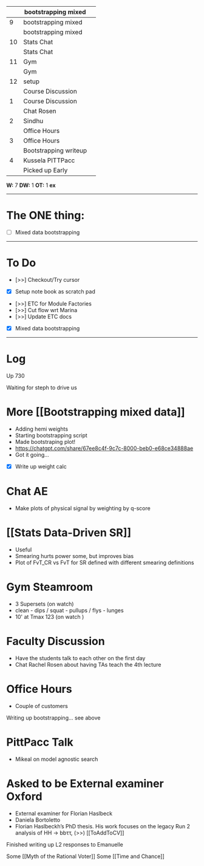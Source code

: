 
|     | bootstrapping mixed   |     |
| --- | --------------------- | --- |
| 9   | bootstrapping mixed   |     |
|     | bootstrapping mixed   |     |
| 10  | Stats Chat            |     |
|     | Stats Chat            |     |
| 11  | Gym                   |     |
|     | Gym                   |     |
| 12  | setup                 |     |
|     | Course Discussion     |     |
| 1   | Course Discussion     |     |
|     | Chat Rosen            |     |
| 2   | Sindhu                |     |
|     | Office Hours          |     |
| 3   | Office Hours          |     |
|     | Bootstrapping writeup |     |
| 4   | Kussela PITTPacc      |     |
|     | Picked up Early       |     |

**W:** 7 
**DW:** 1
**OT:** 1
**ex** 

---
# The ONE thing: 
- [ ] Mixed data bootstrapping

---
# To Do

- [>>] Checkout/Try cursor 
- [x] Setup note book as scratch pad
- [>>] ETC for Module Factories
- [>>] Cut flow wrt Marina
- [>>] Update ETC docs
- [x] Mixed data bootstrapping

---

# Log

Up 730

Waiting for steph to drive us

# More [[Bootstrapping mixed data]]
- Adding hemi weights
- Starting bootstrapping script
- Made bootstraping plot! 
- https://chatgpt.com/share/67ee8c4f-9c7c-8000-beb0-e68ce34888ae
- Got it going...
- [x] Write up weight calc

# Chat AE
- Make plots of physical signal by weighting by q-score

# [[Stats Data-Driven SR]]
- Useful
- Smearing hurts power some, but improves bias
- Plot of FvT_CR vs FvT for SR defined with different smearing definitions

# Gym Steamroom
- 3 Supersets (on watch)
- clean - dips / squat - pullups / flys - lunges 
- 10' at Tmax 123  (on watch )

# Faculty Discussion
- Have the students talk to each other on the first day
- Chat Rachel Rosen about having TAs teach the 4th lecture

# Office Hours
- Couple of customers


Writing up bootstrapping... see above


# PittPacc Talk 
- Mikeal on model agnostic search

# Asked to be External examiner Oxford
- External examiner for Florian Haslbeck
- Daniela Bortoletto
- Florian Haslbeckh’s PhD thesis. His work focuses on the legacy Run 2 analysis of HH → bbττ,
(>>) [[ToAddToCV]]

Finished writing up L2 responses to Emanuelle

Some [[Myth of the Rational Voter]]
Some [[Time and Chance]]